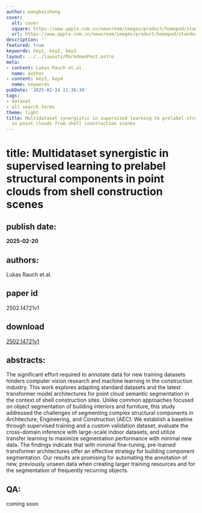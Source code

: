 ```yaml
---
author: wanghaisheng
cover:
  alt: cover
  square: https://www.apple.com.cn/newsroom/images/product/homepod/standard/Apple-HomePod-hero-230118_big.jpg.large_2x.jpg
  url: https://www.apple.com.cn/newsroom/images/product/homepod/standard/Apple-HomePod-hero-230118_big.jpg.large_2x.jpg
description: ''
featured: true
keywords: key1, key2, key3
layout: ../../layouts/MarkdownPost.astro
meta:
- content: Lukas Rauch et.al.
  name: author
- content: key3, key4
  name: keywords
pubDate: '2025-02-24 11:36:39'
tags:
- dataset
- all search terms
theme: light
title: Multidataset synergistic in supervised learning to prelabel structural components
  in point clouds from shell construction scenes
---
```


# title: Multidataset synergistic in supervised learning to prelabel structural components in point clouds from shell construction scenes 
## publish date: 
**2025-02-20** 
## authors: 
  Lukas Rauch et.al. 
## paper id
2502.14721v1
## download
[2502.14721v1](http://arxiv.org/abs/2502.14721v1)
## abstracts:
The significant effort required to annotate data for new training datasets hinders computer vision research and machine learning in the construction industry. This work explores adapting standard datasets and the latest transformer model architectures for point cloud semantic segmentation in the context of shell construction sites. Unlike common approaches focused on object segmentation of building interiors and furniture, this study addressed the challenges of segmenting complex structural components in Architecture, Engineering, and Construction (AEC). We establish a baseline through supervised training and a custom validation dataset, evaluate the cross-domain inference with large-scale indoor datasets, and utilize transfer learning to maximize segmentation performance with minimal new data. The findings indicate that with minimal fine-tuning, pre-trained transformer architectures offer an effective strategy for building component segmentation. Our results are promising for automating the annotation of new, previously unseen data when creating larger training resources and for the segmentation of frequently recurring objects.
## QA:
coming soon
